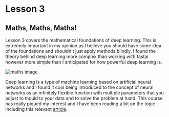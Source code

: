 
# Lesson 3  
## Maths, Maths, Maths!
Lesson 3 covers the mathematical foundations of deep learning. This is extremely important in my opinion as I believe you should have some idea of the foundations and shouldn't just apply methods blindly. I found the theory behind deep learning more complex than working with  fastai however more simple than I anticipated for how powerful deep learning is.

![maths image](https://github.com/bridgetcasey1/bridgetcasey1.github.io/assets/113487655/3330cfc6-5482-4abb-8df0-ddad1065fc9e)

Deep learning is a type of machine learning based on artificial neural networks and I found it cool being introduced to the concept of neural networks as an infinitely flexible function with multiple parameters that you adjust to mould to your data and to solve the problem at hand. This course has really piqued my interest and I have been reading a bit on the topic including this relevant [article](https://towardsdatascience.com/the-mathematics-behind-deep-learning-f6c35a0fe077).
